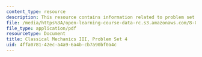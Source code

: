 ```yaml
---
content_type: resource
description: This resource contains information related to problem set 4.
file: /media/https%3A/open-learning-course-data-rc.s3.amazonaws.com/8-09-classical-mechanics-iii-fall-2014/4ffa078142eca4a96a4bcb7a90bf0a4c_MIT8_09F14_pset4.pdf
file_type: application/pdf
resourcetype: Document
title: Classical Mechanics III, Problem Set 4
uid: 4ffa0781-42ec-a4a9-6a4b-cb7a90bf0a4c
---
```

